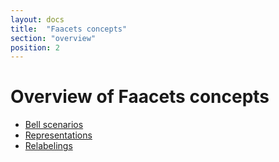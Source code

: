 ```yaml
---
layout: docs
title:  "Faacets concepts"
section: "overview"
position: 2
---
```


# Overview of Faacets concepts

- [Bell scenarios](overview/scenario.html)
- [Representations](overview/representations.html)
- [Relabelings](overview/relabelings.html)

